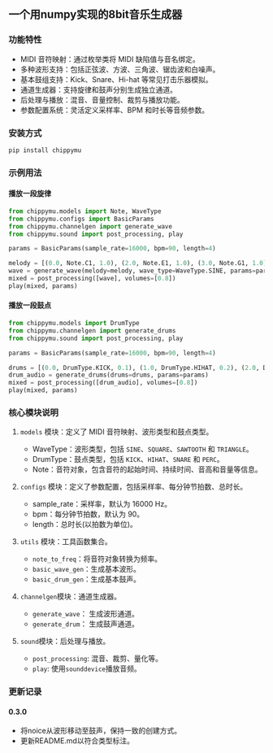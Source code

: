 ## 一个用numpy实现的8bit音乐生成器

### 功能特性

- MIDI 音符映射：通过枚举类将 MIDI 缺陷值与音名绑定。
- 多种波形支持：包括正弦波、方波、三角波、锯齿波和白噪声。
- 基本鼓组支持：Kick、Snare、Hi-hat 等常见打击乐器模拟。
- 通道生成器：支持旋律和鼓声分别生成独立通道。
- 后处理与播放：混音、音量控制、裁剪与播放功能。
- ️参数配置系统：灵活定义采样率、BPM 和时长等音频参数。

### 安装方式

```bash
pip install chippymu
```


### 示例用法

#### 播放一段旋律

```python
from chippymu.models import Note, WaveType
from chippymu.configs import BasicParams
from chippymu.channelgen import generate_wave
from chippymu.sound import post_processing, play

params = BasicParams(sample_rate=16000, bpm=90, length=4)

melody = [(0.0, Note.C1, 1.0), (2.0, Note.E1, 1.0), (3.0, Note.G1, 1.0)]
wave = generate_wave(melody=melody, wave_type=WaveType.SINE, params=params)
mixed = post_processing([wave], volumes=[0.8])
play(mixed, params)
```

#### 播放一段鼓点

```python
from chippymu.models import DrumType
from chippymu.channelgen import generate_drums
from chippymu.sound import post_processing, play

params = BasicParams(sample_rate=16000, bpm=90, length=4)

drums = [(0.0, DrumType.KICK, 0.1), (1.0, DrumType.HIHAT, 0.2), (2.0, DrumType.SNARE, 0.2)]
drum_audio = generate_drums(drums=drums, params=params)
mixed = post_processing([drum_audio], volumes=[0.8])
play(mixed, params)
```

### 核心模块说明

1. `models` 模块：定义了 MIDI 音符映射、波形类型和鼓点类型。

    - WaveType：波形类型，包括 `SINE`、`SQUARE`、`SAWTOOTH` 和 `TRIANGLE`。
    - DrumType：鼓点类型，包括 `KICK`、`HIHAT`、`SNARE` 和 `PERC`。
    - Note：音符对象，包含音符的起始时间、持续时间、音高和音量等信息。

2. `configs` 模块：定义了参数配置，包括采样率、每分钟节拍数、总时长。

    - sample_rate：采样率，默认为 16000 Hz。
    - bpm：每分钟节拍数，默认为 90。
    - length：总时长(以拍数为单位)。

3. `utils` 模块：工具函数集合。

    - `note_to_freq`：将音符对象转换为频率。
    - `basic_wave_gen`：生成基本波形。
    - `basic_drum_gen`：生成基本鼓声。

4. `channelgen`模块：通道生成器。

    - `generate_wave`： 生成波形通道。
    - `generate_drum`： 生成鼓声通道。

5. `sound`模块：后处理与播放。

    - `post_processing`: 混音、裁剪、量化等。
    - `play`: 使用`sounddevice`播放音频。

### 更新记录

#### 0.3.0

- 将noice从波形移动至鼓声，保持一致的创建方式。
- 更新README.md以符合类型标注。
